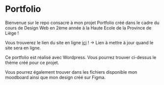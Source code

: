 # Portfolio
Bienvenue sur le repo consacré à mon projet Portfolio créé dans le cadre du cours de Design Web en 2ème année à la Haute Ecole de la Province de Liège !

Vous trouverez le lien du site en ligne [ici](emilie-colleye.be) ! -> Lien à mettre à jour quand le site sera en ligne. 

Ce portfolio est réalisé avec Wordpress. Vous pourrez trouver ci-dessus le thème créé pour ce projet. 

Vous pourrez également trouver dans les fichiers disponible mon moodboard ainsi que mon design créé sur Figma. 



